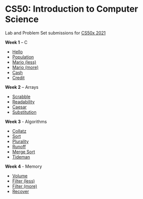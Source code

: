 # CS50: Introduction to Computer Science

Lab and Problem Set submissions for [CS50x 2021](https://cs50.harvard.edu/x/2021/)

**Week 1** – C
* [Hello](week1/lab1/hello/hello.c)
* [Population](week1/lab1/population/population.c)
* [Mario (less)](week1/pset1/mario/less/mario.c)
* [Mario (more)](week1/pset1/mario/more/mario.c)
* [Cash](week1/pset1/cash/cash.c)
* [Credit](week1/pset1/credit/credit.c)

**Week 2** – Arrays
* [Scrabble](week2/lab2/scrabble/scrabble.c)
* [Readability](week2/pset2/readability/readability.c)
* [Caesar](week2/pset2/caesar/caesar.c)
* [Substitution](week2/pset2/substitution/substitution.c)

**Week 3** - Algorithms
* [Collatz](week3/other3/collatz/collatz.c)
* [Sort](week3/lab3/sort/sort.txt)
* [Plurality](week3/pset3/plurality/plurality.c)
* [Runoff](week3/pset3/runoff/runoff.c)
* [Merge Sort](week3/other3/merge/merge.c)
* [Tideman](week3/pset3/tideman/tideman.c)

**Week 4** - Memory
* [Volume](week4/lab4/volume/volume.c)
* [Filter (less)](week4/pset4/filter/less/helpers.c)
* [Filter (more)](week4/pset4/filter/more/helpers.c)
* [Recover](week4/pset4/recover/recover.c)